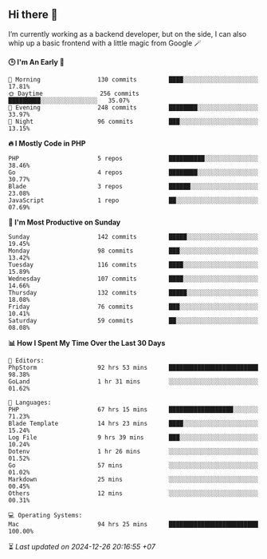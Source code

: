 ## Hi there 👋
I’m currently working as a backend developer, but on the side, I can also whip up a basic frontend with a little magic from Google 🪄

<!--START_SECTION:readme-stats-->
**🕒 I'm An Early 🐤**

```text
🌅 Morning                130 commits         ████░░░░░░░░░░░░░░░░░░░░░   17.81%
🌞 Daytime                256 commits         █████████░░░░░░░░░░░░░░░░   35.07%
🌆 Evening                248 commits         ████████░░░░░░░░░░░░░░░░░   33.97%
🌙 Night                  96 commits          ███░░░░░░░░░░░░░░░░░░░░░░   13.15%
```

**🔥 I Mostly Code in PHP**

```text
PHP                      5 repos             ██████████░░░░░░░░░░░░░░░   38.46%
Go                       4 repos             ████████░░░░░░░░░░░░░░░░░   30.77%
Blade                    3 repos             ██████░░░░░░░░░░░░░░░░░░░   23.08%
JavaScript               1 repo              ██░░░░░░░░░░░░░░░░░░░░░░░   07.69%
```

**📅 I'm Most Productive on Sunday**

```text
Sunday                   142 commits         █████░░░░░░░░░░░░░░░░░░░░   19.45%
Monday                   98 commits          ███░░░░░░░░░░░░░░░░░░░░░░   13.42%
Tuesday                  116 commits         ████░░░░░░░░░░░░░░░░░░░░░   15.89%
Wednesday                107 commits         ████░░░░░░░░░░░░░░░░░░░░░   14.66%
Thursday                 132 commits         █████░░░░░░░░░░░░░░░░░░░░   18.08%
Friday                   76 commits          ███░░░░░░░░░░░░░░░░░░░░░░   10.41%
Saturday                 59 commits          ██░░░░░░░░░░░░░░░░░░░░░░░   08.08%
```

**📊 How I Spent My Time Over the Last 30 Days**

```text
📝 Editors:
PhpStorm                 92 hrs 53 mins      █████████████████████████   98.38%
GoLand                   1 hr 31 mins        ░░░░░░░░░░░░░░░░░░░░░░░░░   01.62%

💬 Languages:
PHP                      67 hrs 15 mins      ██████████████████░░░░░░░   71.23%
Blade Template           14 hrs 23 mins      ████░░░░░░░░░░░░░░░░░░░░░   15.24%
Log File                 9 hrs 39 mins       ███░░░░░░░░░░░░░░░░░░░░░░   10.24%
Dotenv                   1 hr 26 mins        ░░░░░░░░░░░░░░░░░░░░░░░░░   01.52%
Go                       57 mins             ░░░░░░░░░░░░░░░░░░░░░░░░░   01.02%
Markdown                 25 mins             ░░░░░░░░░░░░░░░░░░░░░░░░░   00.45%
Others                   12 mins             ░░░░░░░░░░░░░░░░░░░░░░░░░   00.31%

💻 Operating Systems:
Mac                      94 hrs 25 mins      █████████████████████████   100.00%
```



⏳ *Last updated on 2024-12-26 20:16:55 +07*
<!--END_SECTION:readme-stats-->
